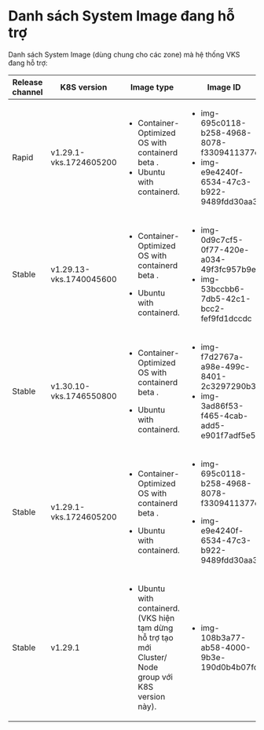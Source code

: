 # Danh sách System Image đang hỗ trợ

Danh sách System Image (dùng chung cho các zone) mà hệ thống VKS đang hỗ trợ:&#x20;

<table data-full-width="true"><thead><tr><th width="148.0909423828125">Release channel</th><th width="264.4547119140625">K8S version</th><th>Image type</th><th>Image ID</th></tr></thead><tbody><tr><td>Rapid</td><td>v1.29.1-vks.1724605200</td><td><ul><li>Container-Optimized OS with containerd beta.</li><li>Ubuntu with containerd.</li></ul></td><td><ul><li>img-695c0118-b258-4968-8078-f3309411377c</li><li>img-e9e4240f-6534-47c3-b922-9489fdd30aa3</li></ul></td></tr><tr><td>Stable</td><td>v1.29.13-vks.1740045600</td><td><ul><li>Container-Optimized OS with containerd beta.</li></ul><ul><li>Ubuntu with containerd.</li></ul></td><td><ul><li>img-0d9c7cf5-0f77-420e-a034-49f3fc957b9e</li><li>img-53bccbb6-7db5-42c1-bcc2-fef9fd1dccdc</li></ul></td></tr><tr><td>Stable</td><td>v1.30.10-vks.1746550800</td><td><ul><li>Container-Optimized OS with containerd beta.</li></ul><ul><li>Ubuntu with containerd.</li></ul></td><td><ul><li>img-f7d2767a-a98e-499c-8401-2c3297290b3e</li><li>img-3ad86f53-f465-4cab-add5-e901f7adf5e5</li></ul></td></tr><tr><td>Stable</td><td>v1.29.1-vks.1724605200</td><td><ul><li>Container-Optimized OS with containerd beta.</li></ul><ul><li>Ubuntu with containerd.</li></ul></td><td><p></p><ul><li>img-695c0118-b258-4968-8078-f3309411377c</li></ul><ul><li>img-e9e4240f-6534-47c3-b922-9489fdd30aa3</li></ul></td></tr><tr><td>Stable</td><td>v1.29.1</td><td><ul><li>Ubuntu with containerd. (VKS hiện tạm dừng hỗ trợ tạo mới Cluster/ Node group với K8S version này).</li></ul></td><td><ul><li>img-108b3a77-ab58-4000-9b3e-190d0b4b07fc</li></ul></td></tr></tbody></table>

